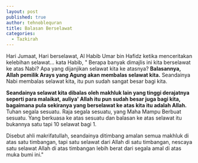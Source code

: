 ```yaml
---
layout: post
published: true
author: tehnoblequran
title: Balasan Berselawat
categories:
  - Tazkirah
---
```

Hari Jumaat, Hari berselawat, Al Habib Umar bin Hafidz ketika menceritakan kelebihan selawat... kata Habib, " Berapa banyak dimajlis ini kita berselawat ke atas Nabi? Apa yang dijanjikan selawat kita ke atasnya? **Balasannya, Allah pemilik Arays yang Agung akan membalas selawat kita.** Seandainya Nabi membalas selawat kita, itu pun sudah sangat besar bagi kita.

**Seandainya selawat kita dibalas oleh makhluk lain yang tinggi derajatnya seperti para malaikat, auliya' Allah itu pun sudah besar juga bagi kita, bagaimana pula sekiranya yang berselawat ke atas kita itu adalah Allah.** Tuhan segala sesuatu. Raja segala sesuatu, yang Maha Mampu Berbuat sesuatu. Yang berkuasa ke atas sesuatu dan balasan ke atas selawat itu bukannya satu tapi 10 selawat bagi 1. 

Disebut ahli makrifatullah, seandainya ditimbang amalan semua makhluk di atas satu timbangan, tapi satu selawat dari Allah di satu timbangan, nescaya satu selawat Allah di atas timbangan lebih berat dari segala amal di atas muka bumi ini."
